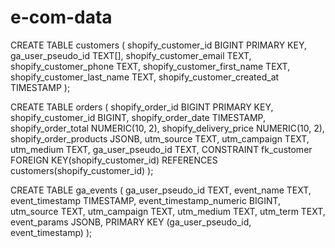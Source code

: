 # e-com-data

CREATE TABLE customers (
    shopify_customer_id BIGINT PRIMARY KEY,
    ga_user_pseudo_id TEXT[],
    shopify_customer_email TEXT,
    shopify_customer_phone TEXT,
    shopify_customer_first_name TEXT,
    shopify_customer_last_name TEXT,
    shopify_customer_created_at TIMESTAMP
);

CREATE TABLE orders (
    shopify_order_id BIGINT PRIMARY KEY,
    shopify_customer_id BIGINT,
    shopify_order_date TIMESTAMP,
    shopify_order_total NUMERIC(10, 2),
    shopify_delivery_price NUMERIC(10, 2),
    shopify_order_products JSONB,
    utm_source TEXT,
    utm_campaign TEXT,
    utm_medium TEXT,
    ga_user_pseudo_id TEXT,
    CONSTRAINT fk_customer
        FOREIGN KEY(shopify_customer_id)
        REFERENCES customers(shopify_customer_id)
);

CREATE TABLE ga_events (
    ga_user_pseudo_id TEXT,
    event_name TEXT,
    event_timestamp TIMESTAMP,
    event_timestamp_numeric BIGINT,
    utm_source TEXT,
    utm_campaign TEXT,
    utm_medium TEXT,
    utm_term TEXT,
    event_params JSONB,
    PRIMARY KEY (ga_user_pseudo_id, event_timestamp)
);